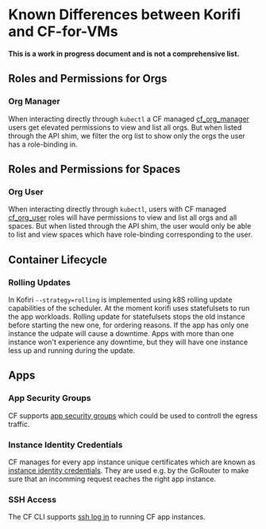 # Known Differences between Korifi and CF-for-VMs

**This is a work in progress document and is not a comprehensive list.**

## Roles and Permissions for Orgs

### Org Manager
When interacting directly through `kubectl` a CF managed [cf_org_manager](https://github.com/cloudfoundry/korifi/blob/main/controllers/config/cf_roles/cf_org_manager.yaml) users get elevated permissions to view and list all orgs. But when listed through 
the API shim, we filter the org list to show only the orgs the user has a role-binding in. 

## Roles and Permissions for Spaces

### Org User
When interacting directly through `kubectl`, users with CF managed [cf_org_user](https://github.com/cloudfoundry/korifi/blob/main/controllers/config/cf_roles/cf_org_user.yaml) roles will have permissions to view and list all orgs and all spaces. But when listed through
the API shim, the user would only be able to list and view spaces which have role-binding corresponding to the user.

## Container Lifecycle

### Rolling Updates
In Kofiri `--strategy=rolling` is implemented using k8S rolling update capabilities of the scheduler. At the moment korifi uses statefulsets to run the app workloads. Rolling update for statefulsets stops the old instance before starting the new one, for ordering reasons. If the app has only one instance the udpate will cause a downtime. Apps with more than one instance won't experience any downtime, but they will have one instance less up and running during the update.

## Apps
### App Security Groups

CF supports [app security groups](https://docs.cloudfoundry.org/concepts/asg.html) which could be used to controll the egress traffic.

### Instance Identity Credentials

CF manages for every app instance unique certificates which are known as [instance identity credentials](https://docs.cloudfoundry.org/devguide/deploy-apps/instance-identity.html). They are used e.g. by the GoRouter to make sure that an incomming request reaches the right app instance.

### SSH Access

The CF CLI supports [ssh log in](https://docs.cloudfoundry.org/devguide/deploy-apps/ssh-apps.html) to running CF app instances.
